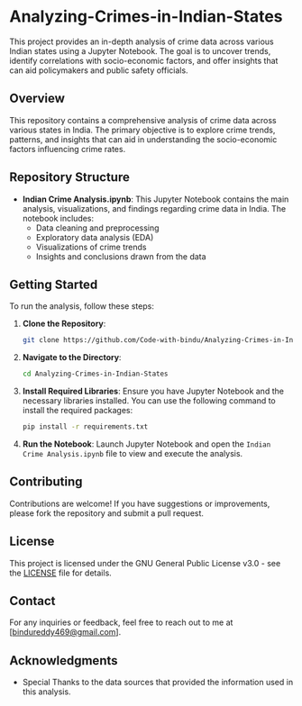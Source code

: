 # Analyzing-Crimes-in-Indian-States


This project provides an in-depth analysis of crime data across various Indian states using a Jupyter Notebook. The goal is to uncover trends, identify correlations with socio-economic factors, and offer insights that can aid policymakers and public safety officials.























## Overview



This repository contains a comprehensive analysis of crime data across various states in India. The primary objective is to explore crime trends, patterns, and insights that can aid in understanding the socio-economic factors influencing crime rates.


## Repository Structure

- **Indian Crime Analysis.ipynb**: This Jupyter Notebook contains the main analysis, visualizations, and findings regarding crime data in India. The notebook includes:
  - Data cleaning and preprocessing
  - Exploratory data analysis (EDA)
  - Visualizations of crime trends
  - Insights and conclusions drawn from the data

## Getting Started

To run the analysis, follow these steps:

1. **Clone the Repository**:
   ```bash
   git clone https://github.com/Code-with-bindu/Analyzing-Crimes-in-Indian States.git
   ```

2. **Navigate to the Directory**:
   ```bash
   cd Analyzing-Crimes-in-Indian-States
   ```

3. **Install Required Libraries**:
   Ensure you have Jupyter Notebook and the necessary libraries installed. You can use the following command to install the required packages:
   ```bash
   pip install -r requirements.txt
   ```

4. **Run the Notebook**:
   Launch Jupyter Notebook and open the `Indian Crime Analysis.ipynb` file to view and execute the analysis.

## Contributing

Contributions are welcome! If you have suggestions or improvements, please fork the repository and submit a pull request.

## License

This project is licensed under the GNU General Public License v3.0 - see the [LICENSE](LICENSE) file for details.

## Contact

For any inquiries or feedback, feel free to reach out to me at [bindureddy469@gmail.com].

## Acknowledgments

- Special Thanks to the data sources that provided the information used in this analysis.
